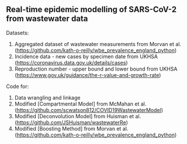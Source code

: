 ## Real-time epidemic modelling of SARS-CoV-2 from wastewater data

Datasets:
1. Aggregated dataset of wastewater measurements from Morvan et al.(https://github.com/kath-o-reilly/wbe_prevalence_england_python) 
2. Incidence data - new cases by specimen date from UKHSA (https://coronavirus.data.gov.uk/details/cases) 
3. Reproduction number - upper bound and lower bound from UKHSA (https://www.gov.uk/guidance/the-r-value-and-growth-rate) 

Code for:
1. Data wrangling and linkage
2. Modified [Compartmental Model] from McMahan et al. (https://github.com/scwatson812/COVID19WastewaterModel) 
3. Modified [Deconvolution Model] from Huisman et al. (https://github.com/JSHuisman/wastewaterRe) 
4. Modified [Boosting Method] from Morvan et al. (https://github.com/kath-o-reilly/wbe_prevalence_england_python) 
